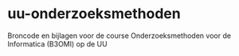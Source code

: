 # uu-onderzoeksmethoden
Broncode en bijlagen voor de course Onderzoeksmethoden voor de Informatica (B3OMI) op de UU
